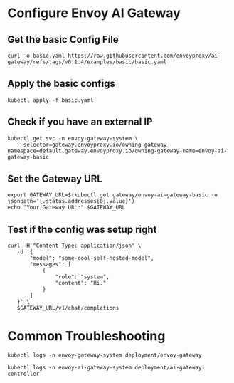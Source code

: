 # Configure Envoy AI Gateway

## Get the basic Config File
```warp-runnable-command
curl -o basic.yaml https://raw.githubusercontent.com/envoyproxy/ai-gateway/refs/tags/v0.1.4/examples/basic/basic.yaml
```
## Apply the basic configs
```warp-runnable-command
kubectl apply -f basic.yaml
```
## Check if you have an external IP
```warp-runnable-command
kubectl get svc -n envoy-gateway-system \
   --selector=gateway.envoyproxy.io/owning-gateway-namespace=default,gateway.envoyproxy.io/owning-gateway-name=envoy-ai-gateway-basic

```
## Set the Gateway URL
```warp-runnable-command
export GATEWAY_URL=$(kubectl get gateway/envoy-ai-gateway-basic -o jsonpath='{.status.addresses[0].value}')
echo "Your Gateway URL:" $GATEWAY_URL
```
## Test if the config was setup right
```warp-runnable-command
curl -H "Content-Type: application/json" \
   -d '{
       "model": "some-cool-self-hosted-model",
       "messages": [
           {
               "role": "system",
               "content": "Hi."
           }
       ]
   }' \
   $GATEWAY_URL/v1/chat/completions

```
# Common Troubleshooting
```warp-runnable-command
kubectl logs -n envoy-gateway-system deployment/envoy-gateway
```
```warp-runnable-command
kubectl logs -n envoy-ai-gateway-system deployment/ai-gateway-controller
```
